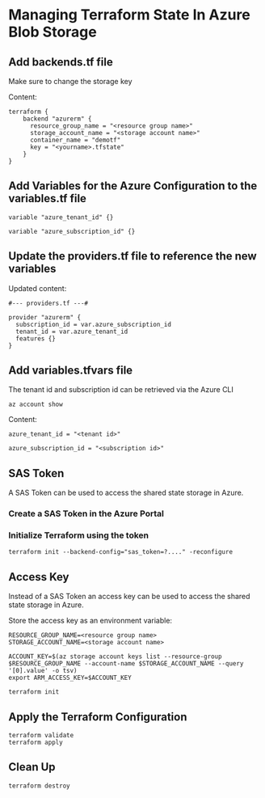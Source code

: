 # Managing Terraform State In Azure Blob Storage


## Add backends.tf file

Make sure to change the storage key

Content:

````
terraform {
    backend "azurerm" {
      resource_group_name = "<resource group name>"
      storage_account_name = "<storage account name>"
      container_name = "demotf"
      key = "<yourname>.tfstate"
    }
}

````

## Add Variables for the Azure Configuration to the variables.tf file

````
variable "azure_tenant_id" {}

variable "azure_subscription_id" {}

````

## Update the providers.tf file to reference the new variables

Updated content:

````
#--- providers.tf ---#

provider "azurerm" {
  subscription_id = var.azure_subscription_id
  tenant_id = var.azure_tenant_id
  features {}
}

````

## Add variables.tfvars file 

The tenant id and subscription id can be retrieved via the Azure CLI

````
az account show
````

Content:

````
azure_tenant_id = "<tenant id>"

azure_subscription_id = "<subscription id>"
````
## SAS Token
A SAS Token can be used to access the shared state storage in Azure.

### Create a SAS Token in the Azure Portal

### Initialize Terraform using the token

````
terraform init --backend-config="sas_token=?...." -reconfigure
````

## Access Key

Instead of a SAS Token an access key can be used to access the shared state storage in Azure.

Store the access key as an environment variable:

````
RESOURCE_GROUP_NAME=<resource group name>
STORAGE_ACCOUNT_NAME=<storage account name>

ACCOUNT_KEY=$(az storage account keys list --resource-group $RESOURCE_GROUP_NAME --account-name $STORAGE_ACCOUNT_NAME --query '[0].value' -o tsv)
export ARM_ACCESS_KEY=$ACCOUNT_KEY

terraform init
````

## Apply the Terraform Configuration

````
terraform validate
terraform apply

````
## Clean Up

````
terraform destroy
````